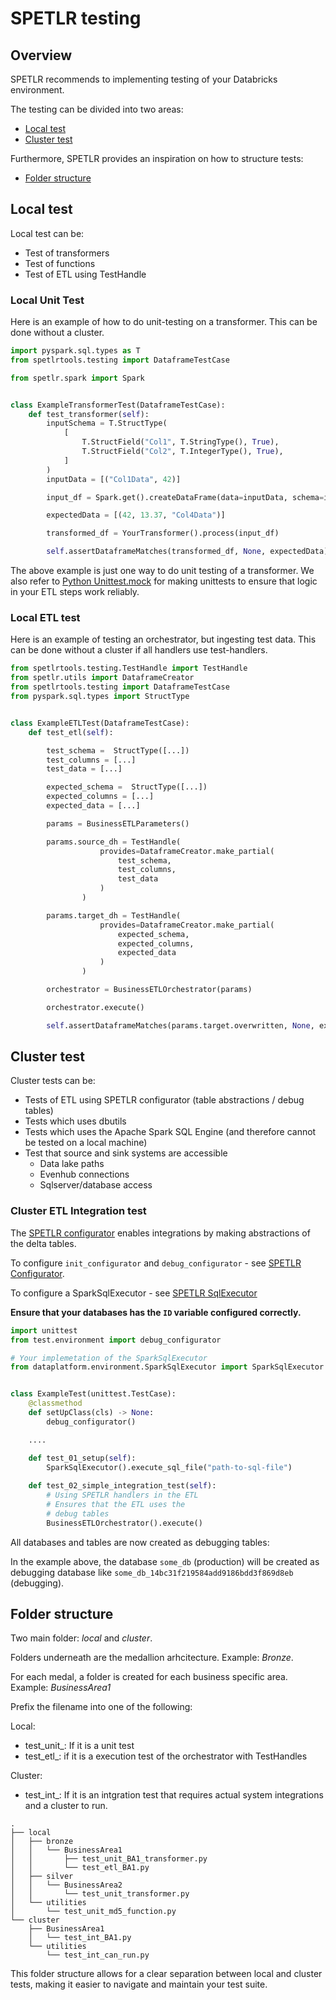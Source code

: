 
# SPETLR testing

## Overview

SPETLR recommends to implementing testing of your Databricks environment.

The testing can be divided into two areas:

* [Local test](#local-test)
* [Cluster test](#cluster-test)

Furthermore, SPETLR provides an inspiration on how to structure tests:
* [Folder structure](#folder-structure)

## Local test


Local test can be:
* Test of transformers
* Test of functions
* Test of ETL using TestHandle

### Local Unit Test

Here is an example of how to do unit-testing on a transformer. This can be done without a cluster. 
```python
import pyspark.sql.types as T
from spetlrtools.testing import DataframeTestCase

from spetlr.spark import Spark


class ExampleTransformerTest(DataframeTestCase):
    def test_transformer(self):
        inputSchema = T.StructType(
            [
                T.StructField("Col1", T.StringType(), True),
                T.StructField("Col2", T.IntegerType(), True),
            ]
        )
        inputData = [("Col1Data", 42)]

        input_df = Spark.get().createDataFrame(data=inputData, schema=inputSchema)

        expectedData = [(42, 13.37, "Col4Data")]

        transformed_df = YourTransformer().process(input_df)

        self.assertDataframeMatches(transformed_df, None, expectedData)

```

The above example is just one way to do unit testing of a transformer. We also refer to [Python Unittest.mock](https://docs.python.org/3/library/unittest.mock.html)  for making unittests to ensure that logic in your ETL steps work reliably.

### Local ETL test

Here is an example of testing an orchestrator, but ingesting test data. This can be done without a cluster if all handlers use test-handlers.

```python
from spetlrtools.testing.TestHandle import TestHandle
from spetlr.utils import DataframeCreator
from spetlrtools.testing import DataframeTestCase
from pyspark.sql.types import StructType


class ExampleETLTest(DataframeTestCase):
    def test_etl(self):

        test_schema =  StructType([...])
        test_columns = [...]
        test_data = [...]

        expected_schema =  StructType([...])
        expected_columns = [...]
        expected_data = [...]

        params = BusinessETLParameters()

        params.source_dh = TestHandle(
                    provides=DataframeCreator.make_partial(
                        test_schema, 
                        test_columns,
                        test_data 
                    )
                )

        params.target_dh = TestHandle(
                    provides=DataframeCreator.make_partial(
                        expected_schema, 
                        expected_columns,
                        expected_data 
                    )
                )

        orchestrator = BusinessETLOrchestrator(params)

        orchestrator.execute()

        self.assertDataframeMatches(params.target.overwritten, None, expected_data)
```

## Cluster test

Cluster tests can be:
* Tests of ETL using SPETLR configurator (table abstractions / debug tables)
* Tests which uses dbutils
* Tests which uses the Apache Spark SQL Engine (and therefore cannot be tested on a local machine)
* Test that source and sink systems are accessible
    * Data lake paths
    * Evenhub connections
    * Sqlserver/database access


### Cluster ETL Integration test

The [SPETLR configurator](/docs/configuration/README.md) enables integrations by making abstractions of the delta tables. 

To configure `init_configurator` and `debug_configurator` - see [SPETLR Configurator](/docs/configuration/README.md).

To configure a SparkSqlExecutor - see [SPETLR SqlExecutor](/docs/sql/README.md#sqlexecutor)

**Ensure that your databases has the `ID` variable configured correctly.**


```python
import unittest
from test.environment import debug_configurator

# Your implemetation of the SparkSqlExecutor
from dataplatform.environment.SparkSqlExecutor import SparkSqlExecutor


class ExampleTest(unittest.TestCase):
    @classmethod
    def setUpClass(cls) -> None:
        debug_configurator()

    ....

    def test_01_setup(self):
        SparkSqlExecutor().execute_sql_file("path-to-sql-file")
        
    def test_02_simple_integration_test(self):
        # Using SPETLR handlers in the ETL
        # Ensures that the ETL uses the
        # debug tables
        BusinessETLOrchestrator().execute()

```

All databases and tables are now created as debugging tables:

In the example above, the database `some_db` (production) will be created as debugging database like `some_db_14bc31f219584add9186bdd3f869d8eb` (debugging).

## Folder structure

Two main folder: *local* and *cluster*.

Folders underneath are the medallion arhcitecture. Example: *Bronze*. 

For each medal, a folder is created for each business specific area. Example: *BusinessArea1*

Prefix the filename into one of the following:

Local:
* test_unit_: If it is a unit test
* test_etl_: if it is a execution test of the orchestrator with TestHandles

Cluster:
* test_int_: If it is an intgration test that requires actual system integrations and a cluster to run.

```
.  
├── local  
│   ├── bronze  
│   │   └── BusinessArea1  
│   │       ├── test_unit_BA1_transformer.py  
│   │       └── test_etl_BA1.py  
│   ├── silver  
│   │   └── BusinessArea2  
│   │       └── test_unit_transformer.py  
│   └── utilities  
│       └── test_unit_md5_function.py  
└── cluster  
    ├── BusinessArea1  
    │   └── test_int_BA1.py  
    └── utilities  
        └── test_int_can_run.py  

```
This folder structure allows for a clear separation between local and cluster tests, making it easier to navigate and maintain your test suite.
